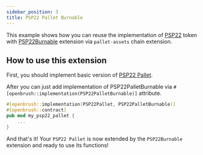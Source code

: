 ```yaml
---
sidebar_position: 3
title: PSP22 Pallet Burnable
---
```


This example shows how you can reuse the implementation of
[PSP22](https://github.com/727-Ventures/openbrush-contracts/tree/main/contracts/src/token/psp22_pallet) token with [PSP22Burnable](https://github.com/727-Ventures/openbrush-contracts/tree/main/contracts/src/token/psp22_pallet/extensions/burnable.rs) extension via `pallet-assets` chain extension.

## How to use this extension

First, you should implement basic version of [PSP22 Pallet](/smart-contracts/PSP22-Pallet).

After you can just add implementation of PSP22PalletBurnable via `#[openbrush::implementation(PSP22PalletBurnable)]` attribute.

```rust
#[openbrush::implementation(PSP22Pallet, PSP22PalletBurnable)]
#[openbrush::contract]
pub mod my_psp22_pallet {
    ...
}
```

And that's it! Your `PSP22 Pallet` is now extended by the `PSP22Burnable` extension and ready to use its functions!
